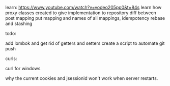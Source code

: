 learn:
https://www.youtube.com/watch?v=yodeo205pp0&t=84s
learn how proxy classes created to give implementation to repository
diff between post mapping put mapping and names of all mappings, idempotency
rebase and stashing

todo:

add lombok and get rid of getters and setters
create a script to automate git push

curls:


curl for windows

why the current cookies and jsessionid won't work when server restarts.


